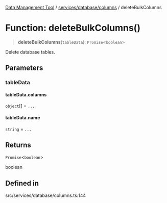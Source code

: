 [Data Management Tool](../../../../index.md) / [services/database/columns](../index.md) / deleteBulkColumns

# Function: deleteBulkColumns()

> **deleteBulkColumns**(`tableData`): `Promise`\<`boolean`\>

Delete database tables.

## Parameters

### tableData

#### tableData.columns

`object`[] = `...`

#### tableData.name

`string` = `...`

## Returns

`Promise`\<`boolean`\>

boolean

## Defined in

src/services/database/columns.ts:144
